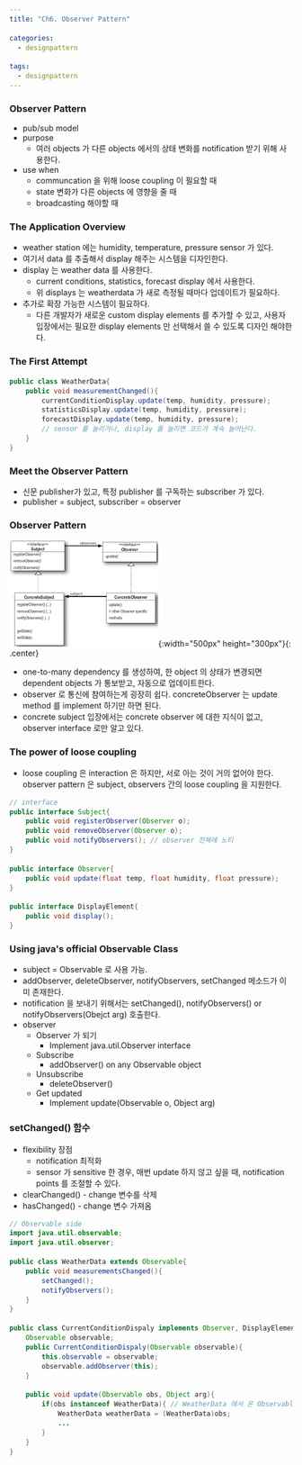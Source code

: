 ```yaml
---
title: "Ch6. Observer Pattern"

categories:
  - designpattern

tags:
  - designpattern
---
```


### Observer Pattern
- pub/sub model
- purpose
  - 여러 objects 가 다른 objects 에서의 상태 변화를 notification 받기 위해 사용한다.
- use when
  - communcation 을 위해 loose coupling 이 필요할 때
  - state 변화가 다른 objects 에 영향을 줄 때
  - broadcasting 해야할 때

### The Application Overview
- weather station 에는 humidity, temperature, pressure sensor 가 있다.
- 여기서 data 를 추출해서 display 해주는 시스템을 디자인한다.
- display 는 weather data 를 사용한다.
  - current conditions, statistics, forecast display 에서 사용한다.
  - 위 displays 는 weatherdata 가 새로 측정될 때마다 업데이트가 필요하다.
- 추가로 확장 가능한 시스템이 필요하다.
  - 다른 개발자가 새로운 custom display elements 를 추가할 수 있고, 사용자 입장에서는 필요한 display elements 만 선택해서 쓸 수 있도록 디자인 해야한다.

### The First Attempt

```java
public class WeatherData{
    public void measurementChanged(){
        currentConditionDisplay.update(temp, humidity, pressure);
        statisticsDisplay.update(temp, humidity, pressure);
        forecastDisplay.update(temp, humidity, pressure);
        // sensor 를 늘리거나, display 를 늘리면 코드가 계속 늘어난다.
    }
}
```

### Meet the Observer Pattern
- 신문 publisher가 있고, 특정 publisher 를 구독하는 subscriber 가 있다. 
- publisher = subject, subscriber = observer

### Observer Pattern
![Validation](/assets/images/observerpattern.png){:width="500px" height="300px"}{: .center}

- one-to-many dependency 를 생성하여, 한 object 의 상태가 변경되면 dependent objects 가 통보받고, 자동으로 업데이트한다.
- observer 로 통신에 참여하는게 굉장히 쉽다. concreteObserver 는 update method 를 implement 하기만 하면 된다.
- concrete subject 입장에서는 concrete observer 에 대한 지식이 없고, observer interface 로만 알고 있다.


### The power of loose coupling
- loose coupling 은 interaction 은 하지만, 서로 아는 것이 거의 없어야 한다. observer pattern 은 subject, observers 간의 loose coupling 을 지원한다.
  

```java
// interface
public interface Subject{
    public void registerObserver(Observer o);
    public void removeObserver(Observer o);
    public void notifyObservers(); // observer 전체에 노티
}

public interface Observer{
    public void update(float temp, float humidity, float pressure);
}

public interface DisplayElement{
    public void display();
}

```

### Using java's official Observable Class
- subject = Observable 로 사용 가능.
- addObserver, deleteObserver, notifyObservers, setChanged 메소드가 이미 존재한다.
- notification 을 보내기 위해서는 setChanged(), notifyObservers() or notifyObservers(Obejct arg) 호출한다.
- observer
  - Observer 가 되기
    - Implement java.util.Observer interface
  - Subscribe
    - addObserver() on any Observable object
  - Unsubscribe
    - deleteObserver()
  - Get updated
    - Implement update(Observable o, Object arg)

### setChanged() 함수
- flexibility 장점
  - notification 최적화
  - sensor 가 sensitive 한 경우, 매번 update 하지 않고 싶을 때, notification points 를 조절할 수 있다.
- clearChanged() - change 변수를 삭제
- hasChanged() - change 변수 가져옴


```java
// Observable side
import java.util.observable;
import java.util.observer;

public class WeatherData extends Observable{
    public void measurementsChanged(){
        setChanged();
        notifyObservers();
    }
}

public class CurrentConditionDispaly implements Observer, DisplayElement{
    Observable observable;
    public CurrentConditionDispaly(Observable observable){
        this.observable = observable;
        observable.addObserver(this);
    }

    public void update(Observable obs, Object arg){
        if(obs instanceof WeatherData){ // WeatherData 에서 온 Observable 인지 확인
            WeatherData weatherData = (WeatherData)obs;
            ...
        }
    }
}
```
